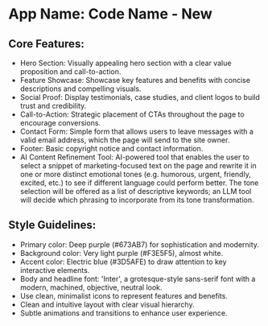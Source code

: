 # **App Name**: Code Name - New

## Core Features:

- Hero Section: Visually appealing hero section with a clear value proposition and call-to-action.
- Feature Showcase: Showcase key features and benefits with concise descriptions and compelling visuals.
- Social Proof: Display testimonials, case studies, and client logos to build trust and credibility.
- Call-to-Action: Strategic placement of CTAs throughout the page to encourage conversions.
- Contact Form: Simple form that allows users to leave messages with a valid email address, which the page will send to the site owner.
- Footer: Basic copyright notice and contact information.
- AI Content Refinement Tool: AI-powered tool that enables the user to select a snippet of marketing-focused text on the page and rewrite it in one or more distinct emotional tones (e.g. humorous, urgent, friendly, excited, etc.) to see if different language could perform better. The tone selection will be offered as a list of descriptive keywords; an LLM tool will decide which phrasing to incorporate from its tone transformation.

## Style Guidelines:

- Primary color: Deep purple (#673AB7) for sophistication and modernity.
- Background color: Very light purple (#F3E5F5), almost white.
- Accent color: Electric blue (#3D5AFE) to draw attention to key interactive elements.
- Body and headline font: 'Inter', a grotesque-style sans-serif font with a modern, machined, objective, neutral look.
- Use clean, minimalist icons to represent features and benefits.
- Clean and intuitive layout with clear visual hierarchy.
- Subtle animations and transitions to enhance user experience.